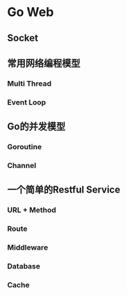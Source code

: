 # Go Web

## Socket

## 常用网络编程模型

### Multi Thread

### Event Loop

## Go的并发模型

### Goroutine

### Channel

## 一个简单的Restful Service

### URL + Method

### Route 

### Middleware

### Database

### Cache
